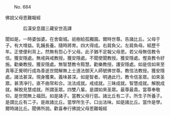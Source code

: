 ﻿　　No. 684

佛說父母恩難報經

　　　　后漢安息國三藏安世高譯


聞如是。一時婆伽婆。在舍衛城。祇樹給孤獨園。爾時世尊。告諸比丘。父母于子。有大增益。乳餔長養。隨時將育。四大得成。右肩負父。左肩負母。經歷千年。正使便利背上。然無有怨心于父母。此子猶不足報父母恩。若父母無信教令信。獲安隱處。無戒與戒教授。獲安隱處。不聞使聞教授。獲安隱處。慳貪教令好施。勸樂教授。獲安隱處。無智慧教令黠慧。勸樂教授。護安隱處。如是信如來至真等正覺明行成為善逝世間解無上士道法御天人師號佛世尊。教信法教授。獲安隱處。諸法甚深。現身獲果。義味甚深。如是智者。明通此行。教令信圣眾。如來圣眾。甚清凈行。直不曲常和合。法法成就。戒成就。三昧成就。智慧成就。解脫成就。解脫見慧成就。所謂圣眾。四雙八輩。是謂如來圣眾。最尊最貴。當尊奉敬仰。是世間無上福田。如是諸子。當教父母行慈。諸比丘有二子。所生子所養子。是謂比丘有二子。是故諸比丘。當學所生子。口出法味。如是諸比丘。當作是學。爾時諸比丘。聞佛所說。歡喜奉行佛說父母恩難報經

